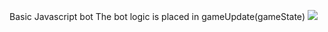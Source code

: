 Basic Javascript bot
The bot logic is placed in gameUpdate(gameState)
<img src="https://logodix.com/logo/375047.png">
